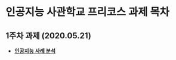 # 인공지능 사관학교 프리코스 과제 목차

## 1주차 과제 (2020.05.21)
* [**인공지능 사례 분석**](https://github.com/kojaejeung/kkojae/blob/master/1%EC%A3%BC%EC%B0%A8%EA%B3%BC%EC%A0%9C.ipynb)
